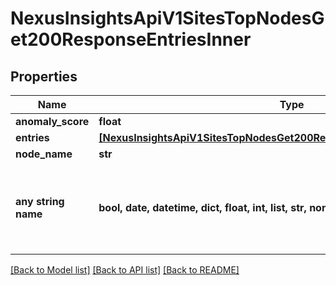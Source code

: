 # NexusInsightsApiV1SitesTopNodesGet200ResponseEntriesInner


## Properties
Name | Type | Description | Notes
------------ | ------------- | ------------- | -------------
**anomaly_score** | **float** |  | [optional] 
**entries** | [**[NexusInsightsApiV1SitesTopNodesGet200ResponseEntriesInnerEntriesInner]**](NexusInsightsApiV1SitesTopNodesGet200ResponseEntriesInnerEntriesInner.md) |  | [optional] 
**node_name** | **str** |  | [optional] 
**any string name** | **bool, date, datetime, dict, float, int, list, str, none_type** | any string name can be used but the value must be the correct type | [optional]

[[Back to Model list]](../README.md#documentation-for-models) [[Back to API list]](../README.md#documentation-for-api-endpoints) [[Back to README]](../README.md)


